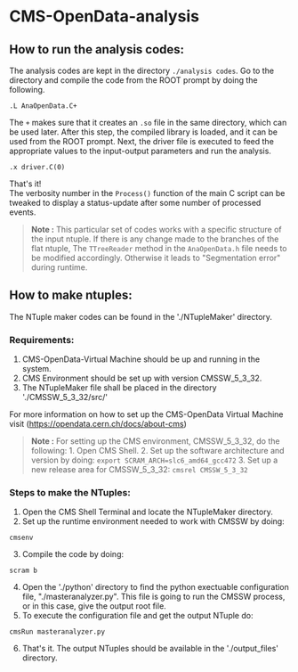 # CMS-OpenData-analysis
## How to run the analysis codes:
The analysis codes are kept in the directory `./analysis codes`. Go to the directory and compile the code from the ROOT prompt by doing the following.
```
.L AnaOpenData.C+
``` 
The `+` makes sure that it creates an `.so` file in the same directory, which can be used later. After this step, the compiled library is loaded, and it can be used from the ROOT prompt. Next, the driver file is executed to feed the appropriate values to the input-output parameters and run the analysis.
```
.x driver.C(0)
``` 
That's it!<br>
The verbosity number in the `Process()` function of the main C script can be tweaked to display a status-update after some number of processed events. 

> **Note :** This particular set of codes works with a specific structure of the input ntuple. If there is any change made to the branches of the flat ntuple, The `TTreeReader` method in the `AnaOpenData.h` file needs to be modified accordingly. Otherwise it leads to "Segmentation error" during runtime.

## How to make ntuples:


The NTuple maker codes can be found in the './NTupleMaker' directory.

### Requirements:
1. CMS-OpenData-Virtual Machine should be up and running in the system.
2. CMS Environment should be set up with version CMSSW_5_3_32.
3. The NTupleMaker file shall be placed in the directory './CMSSW_5_3_32/src/' 

For more information on how to set up the CMS-OpenData Virtual Machine visit (https://opendata.cern.ch/docs/about-cms)
> **Note :** For setting up the CMS environment, CMSSW_5_3_32, do the following:
	1. Open CMS Shell.
	2. Set up the software architecture and version by doing:
	```
	export SCRAM_ARCH=slc6_amd64_gcc472
	```
	3. Set up a new release area for CMSSW_5_3_32:
	```
	cmsrel CMSSW_5_3_32
	```

### Steps to make the NTuples:
1. Open the CMS Shell Terminal and locate the NTupleMaker directory.
2. Set up the runtime environment needed to work with CMSSW by doing:
```
cmsenv
```
3. Compile the code by doing:
```
scram b
```
4. Open the './python' directory to find the python exectuable configuration file, "./masteranalyzer.py". This file is going to run the CMSSW process, or in this case, give the output root file. 
5. To execute the configuration file and get the output NTuple do:
```
cmsRun masteranalyzer.py
```
6. That's it.
The output NTuples should be available in the './output_files' directory. 
